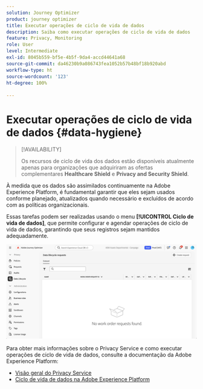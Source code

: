 ```yaml
---
solution: Journey Optimizer
product: journey optimizer
title: Executar operações de ciclo de vida de dados
description: Saiba como executar operações de ciclo de vida de dados
feature: Privacy, Monitoring
role: User
level: Intermediate
exl-id: 8045b559-bf5e-4b5f-9da4-accd44641a68
source-git-commit: da46230b9a086743fea1052b57b48bf18b920abd
workflow-type: ht
source-wordcount: '123'
ht-degree: 100%

---
```


# Executar operações de ciclo de vida de dados {#data-hygiene}

>[!AVAILABILITY]
>
>Os recursos de ciclo de vida dos dados estão disponíveis atualmente apenas para organizações que adquiriram as ofertas complementares **Healthcare Shield** e **Privacy and Security Shield**.

À medida que os dados são assimilados continuamente na Adobe Experience Platform, é fundamental garantir que eles sejam usados conforme planejado, atualizados quando necessário e excluídos de acordo com as políticas organizacionais.

Essas tarefas podem ser realizadas usando o menu **[!UICONTROL Ciclo de vida de dados]**, que permite configurar e agendar operações de ciclo de vida de dados, garantindo que seus registros sejam mantidos adequadamente.

![](assets/data-hygiene.png)

Para obter mais informações sobre o Privacy Service e como executar operações de ciclo de vida de dados, consulte a documentação da Adobe Experience Platform:

* [Visão geral do Privacy Service](https://experienceleague.adobe.com/docs/experience-platform/privacy/home.html?lang=pt-BR)
* [Ciclo de vida de dados na Adobe Experience Platform](https://experienceleague.adobe.com/docs/experience-platform/hygiene/home.html?lang=pt-BR)
